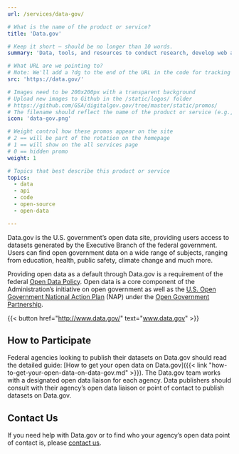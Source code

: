 ```yaml
---
url: /services/data-gov/

# What is the name of the product or service?
title: 'Data.gov'

# Keep it short — should be no longer than 10 words.
summary: 'Data, tools, and resources to conduct research, develop web and mobile applications.'

# What URL are we pointing to?
# Note: We'll add a ?dg to the end of the URL in the code for tracking purposes
src: 'https://data.gov/'

# Images need to be 200x200px with a transparent background
# Upload new images to Github in the /static/logos/ folder
# https://github.com/GSA/digitalgov.gov/tree/master/static/promos/
# The filename should reflect the name of the product or service (e.g., challenge-gov.png)
icon: 'data-gov.png'

# Weight control how these promos appear on the site
# 2 == will be part of the rotation on the homepage
# 1 == will show on the all services page
# 0 == hidden promo
weight: 1

# Topics that best describe this product or service
topics:
  - data
  - api
  - code
  - open-source
  - open-data

---
```


Data.gov is the U.S. government’s open data site, providing users access to datasets generated by the Executive Branch of the federal government. Users can find open government data on a wide range of subjects, ranging from education, health, public safety, climate change and much more.

Providing open data as a default through Data.gov is a requirement of the federal [Open Data Policy](https://www.whitehouse.gov/sites/whitehouse.gov/files/omb/memoranda/2013/m-13-13.pdf). Open data is a core component of the Administration’s initiative on open government as well as the [U.S. Open Government National Action Plan](https://obamawhitehouse.archives.gov/open/partnership/national-action-plans) (NAP) under the [Open Government Partnership](http://www.opengovpartnership.org/).

{{< button href="http://www.data.gov/" text="www.data.gov" >}}

## How to Participate

Federal agencies looking to publish their datasets on Data.gov should read the detailed guide: [How to get your open data on Data.gov]({{< link "how-to-get-your-open-data-on-data-gov.md" >}}). The Data.gov team works with a designated open data liaison for each agency. Data publishers should consult with their agency’s open data liaison or point of contact to publish datasets on Data.gov.

## Contact Us

If you need help with Data.gov or to find who your agency’s open data point of contact is, please [contact us](http://www.data.gov/contact).
